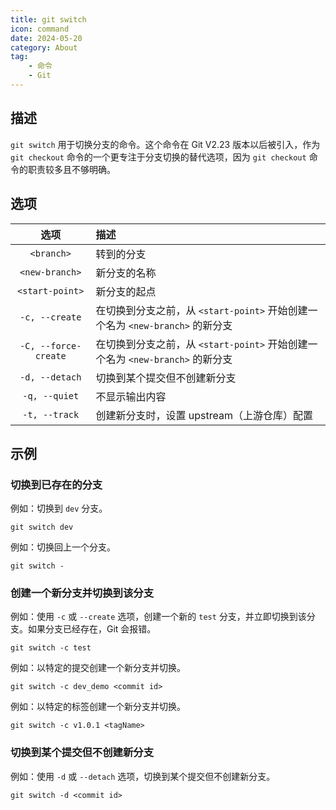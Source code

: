```yaml
---
title: git switch
icon: command
date: 2024-05-20
category: About
tag:
    - 命令
    - Git
---
```


## 描述

`git switch` 用于切换分支的命令。这个命令在 Git V2.23 版本以后被引入，作为 `git checkout` 命令的一个更专注于分支切换的替代选项，因为 `git checkout` 命令的职责较多且不够明确。

## 选项

|  选项  |  描述  |
|  :----:  |  :----  |
|  `<branch>`  |  转到的分支  |
|  `<new-branch>`  |  新分支的名称  |
|  `<start-point>`  |  新分支的起点  |
|  `-c, --create`  |  在切换到分支之前，从 `<start-point>` 开始创建一个名为 `<new-branch>` 的新分支  |
|  `-C, --force-create`  |  在切换到分支之前，从 `<start-point>` 开始创建一个名为 `<new-branch>` 的新分支  |
|  `-d, --detach`  |  切换到某个提交但不创建新分支  |
|  `-q, --quiet`  |  不显示输出内容  |
|  `-t, --track`  |  创建新分支时，设置 upstream（上游仓库）配置  |

## 示例

### 切换到已存在的分支

例如：切换到 `dev` 分支。

```shell
git switch dev
```

例如：切换回上一个分支。

```shell
git switch -
```

### 创建一个新分支并切换到该分支

例如：使用 `-c` 或 `--create` 选项，创建一个新的 `test` 分支，并立即切换到该分支。如果分支已经存在，Git 会报错。

```shell
git switch -c test
```

例如：以特定的提交创建一个新分支并切换。

```shell
git switch -c dev_demo <commit id>
```

例如：以特定的标签创建一个新分支并切换。

```shell
git switch -c v1.0.1 <tagName>
```

### 切换到某个提交但不创建新分支

例如：使用 `-d` 或 `--detach` 选项，切换到某个提交但不创建新分支。

```shell
git switch -d <commit id>
```
